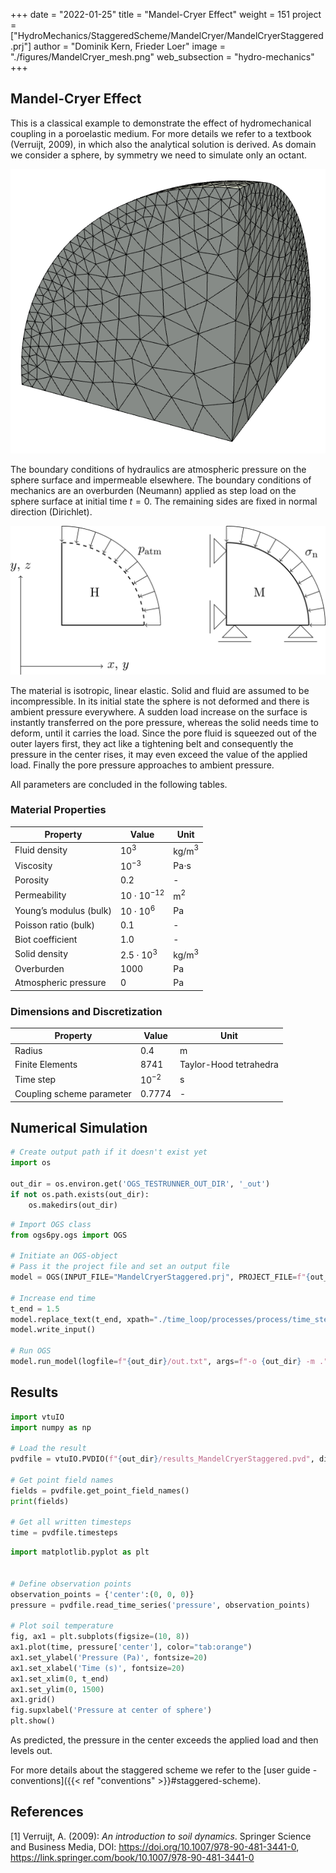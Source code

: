 +++
date = "2022-01-25"
title = "Mandel-Cryer Effect"
weight = 151
project = ["HydroMechanics/StaggeredScheme/MandelCryer/MandelCryerStaggered.prj"]
author = "Dominik Kern, Frieder Loer"
image = "./figures/MandelCryer_mesh.png"
web_subsection = "hydro-mechanics"
+++


<!-- #region -->
## Mandel-Cryer Effect

This is a classical example to demonstrate the effect of hydromechanical coupling in a poroelastic medium.
For more details we refer to a textbook (Verruijt, 2009), in which also the analytical solution is derived.
As domain we consider a sphere, by symmetry we need to simulate only an octant.

![Domain Mesh](./figures/MandelCryer_mesh.png "Mesh")

The boundary conditions of hydraulics are atmospheric pressure on the sphere surface and impermeable elsewhere.
The boundary conditions of mechanics are an overburden (Neumann) applied as step load on the sphere surface at initial time $t=0$.
The remaining sides are fixed in normal direction (Dirichlet).

![Hydraulic and mechanics boundary conditions](./figures/MandelCryer_model.png "Boundary conditions")

The material is isotropic, linear elastic.
Solid and fluid are assumed to be incompressible.
In its initial state the sphere is not deformed and there is ambient pressure everywhere.
A sudden load increase on the surface is instantly transferred on the pore pressure, whereas the solid needs time to deform, until it carries the load.
Since the pore fluid is squeezed out of the outer layers first, they act like a tightening belt and consequently the pressure in the center rises, it may even exceed the value of the applied load.
Finally the pore pressure approaches to ambient pressure.

All parameters are concluded in the following tables.

### Material Properties

| Property                  | Value          | Unit         |
| ------------------------- | -------------- | ------------ |
| Fluid density             | $10^3$         | kg/m$^3$     |
| Viscosity                 | $10^{-3}$      | Pa$\cdot$s   |
| Porosity                  | $0.2$          | -            |
| Permeability              | $10\cdot 10^{-12}$ | m$^2$    |
| Young’s modulus (bulk)    | $10\cdot 10^6$ | Pa           |
| Poisson ratio (bulk)      | $0.1$          | -            |
| Biot coefficient          | $1.0$          | -            |
| Solid density             | $2.5\cdot 10^3$| kg/m$^3$     |
| Overburden                | $1000$         | Pa           |
| Atmospheric pressure      | $0$            | Pa           |

### Dimensions and Discretization

| Property                   | Value    | Unit                    |
| -------------------------- | -------- | ----------------------- |
| Radius                     | $0.4$    | m                       |
| Finite Elements            | $8741$   | Taylor-Hood tetrahedra  |
| Time step                  | $10^{-2}$| s                       |
| Coupling scheme parameter  | $0.7774$ | -                       |

<!-- #endregion -->

## Numerical Simulation

```python
# Create output path if it doesn't exist yet
import os

out_dir = os.environ.get('OGS_TESTRUNNER_OUT_DIR', '_out')
if not os.path.exists(out_dir):
    os.makedirs(out_dir)
```

```python
# Import OGS class
from ogs6py.ogs import OGS

# Initiate an OGS-object
# Pass it the project file and set an output file 
model = OGS(INPUT_FILE="MandelCryerStaggered.prj", PROJECT_FILE=f"{out_dir}/MandelCryerStaggered_modified.prj")

# Increase end time
t_end = 1.5
model.replace_text(t_end, xpath="./time_loop/processes/process/time_stepping/t_end")
model.write_input()

# Run OGS
model.run_model(logfile=f"{out_dir}/out.txt", args=f"-o {out_dir} -m .")
```

## Results

```python
import vtuIO
import numpy as np

# Load the result
pvdfile = vtuIO.PVDIO(f"{out_dir}/results_MandelCryerStaggered.pvd", dim=3)

# Get point field names
fields = pvdfile.get_point_field_names()
print(fields)

# Get all written timesteps
time = pvdfile.timesteps
```

```python
import matplotlib.pyplot as plt


# Define observation points
observation_points = {'center':(0, 0, 0)}
pressure = pvdfile.read_time_series('pressure', observation_points)

# Plot soil temperature
fig, ax1 = plt.subplots(figsize=(10, 8))
ax1.plot(time, pressure['center'], color="tab:orange")
ax1.set_ylabel('Pressure (Pa)', fontsize=20)
ax1.set_xlabel('Time (s)', fontsize=20)
ax1.set_xlim(0, t_end)
ax1.set_ylim(0, 1500)
ax1.grid()
fig.supxlabel('Pressure at center of sphere')
plt.show()
```

As predicted, the pressure in the center exceeds the applied load and then levels out.

For more details about the staggered scheme we refer to the [user guide - conventions]({{< ref "conventions" >}}#staggered-scheme).

## References

[1] Verruijt, A. (2009): _An introduction to soil dynamics_. Springer Science and Business Media, DOI: <https://doi.org/10.1007/978-90-481-3441-0>, <https://link.springer.com/book/10.1007/978-90-481-3441-0>
